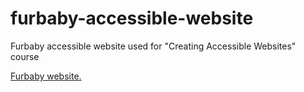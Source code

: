 # furbaby-accessible-website
Furbaby accessible website used for "Creating Accessible Websites" course

[Furbaby website.](http://c0162.paas1.syd.modxcloud.com/)
